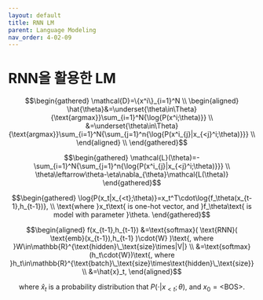 ```yaml
---
layout: default
title: RNN LM
parent: Language Modeling
nav_order: 4-02-09
---
```


# RNN을 활용한 LM

$$\begin{gathered}
\mathcal{D}=\{x^i\}_{i=1}^N \\
\begin{aligned}
\hat{\theta}&=\underset{\theta\in\Theta}{\text{argmax}}\sum_{i=1}^N{\log{P(x^i;\theta)}} \\
&=\underset{\theta\in\Theta}{\text{argmax}}\sum_{i=1}^N{\sum_{j=1}^n{\log{P(x^i_{j}|x_{<j}^i;\theta)}}} \\
\end{aligned} \\
\end{gathered}$$

$$\begin{gathered}
\mathcal{L}(\theta)=-\sum_{i=1}^N{\sum_{j=1}^n{\log{P(x^i_{j}|x_{<j}^i;\theta)}}} \\
\theta\leftarrow\theta-\eta\nabla_{\theta}\mathcal{L(\theta)}
\end{gathered}$$

$$\begin{gathered}
\log{P(x_t|x_{<t};\theta)}=x_t^T\cdot\log{f_\theta(x_{t-1},h_{t-1})}, \\
\text{where }x_t\text{ is one-hot vector, and }f_\theta\text{ is model with parameter }\theta.
\end{gathered}$$

$$\begin{aligned}
f(x_{t-1},h_{t-1})
&=\text{softmax}(
    \text{RNN}(
        \text{emb}(x_{t-1}),h_{t-1}
    )\cdot{W}
)\text{, where }W\in\mathbb{R}^{\text{hidden}\_\text{size}\times|V|} \\
&=\text{softmax}(h_t\cdot{W})\text{, where }h_t\in\mathbb{R}^{\text{batch}\_\text{size}\times\text{hidden}\_\text{size}} \\
&=\hat{x}_t,
\end{aligned}$$

$$
\text{where }\hat{x}_t\text{ is a probability distribution that }P(\cdot|x_{<t};\theta)\text{, and }x_0=\text{<BOS>}.
$$
